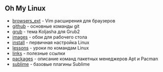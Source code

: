 ## Oh My Linux

* [browsers_ext](https://github.com/Koljasha/Linux/tree/master/browsers_ext) - Vim расширения для браузеров
* [github](https://github.com/Koljasha/Linux/tree/master/github) - основные команды git
* [grub](https://github.com/Koljasha/Linux/tree/master/grub) - тема Koljasha для Grub2
* [images](https://github.com/Koljasha/Linux/tree/master/images) - обои для рабочего стола
* [install](https://github.com/Koljasha/Linux/tree/master/install) - первичная настройка Linux
* [lessons](https://github.com/Koljasha/Linux/tree/master/lessons) - уроки по командам Linux
* [links](https://github.com/Koljasha/Linux/tree/master/links) - полезные ссылки
* [packages](https://github.com/Koljasha/Linux/tree/master/packages) - описание команд пакетных менеджеров Apt и Pacman
* [sublime](https://github.com/Koljasha/Linux/tree/master/sublime) - базовые плагины Sublime
